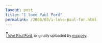 ```yaml
---
layout: post
title: "I love Paul Ford"
permalink: /2008/03/i-love-paul-for.html
---
```


<p><style type="text/css">.flickr-photo { border: solid 2px #000000; }.flickr-yourcomment { }.flickr-frame { text-align: left; padding: 3px; }.flickr-caption { font-size: 0.8em; margin-top: 0px; }</style><div class="flickr-frame">	<a href="http://www.flickr.com/photos/msippey/2358947221/" title="photo sharing"><img src="http://farm3.static.flickr.com/2069/2358947221_0523570978.jpg" class="flickr-photo" alt="" /></a><br />	<span class="flickr-caption"><a href="http://www.flickr.com/photos/msippey/2358947221/">I love Paul Ford</a>, originally uploaded by <a href="http://www.flickr.com/people/msippey/">msippey</a>.</span></div>				<p class="flickr-yourcomment">	</p></p>


